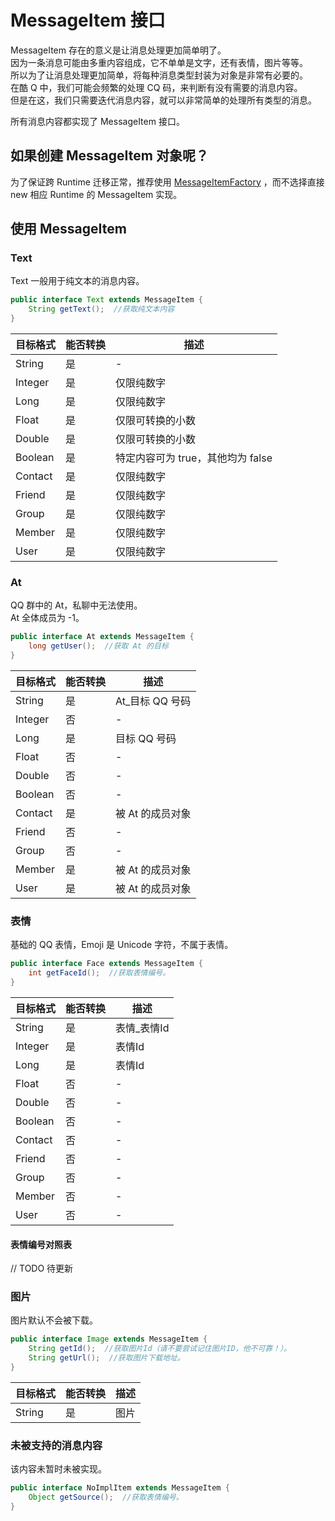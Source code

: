 # MessageItem 接口
MessageItem 存在的意义是让消息处理更加简单明了。  
因为一条消息可能由多重内容组成，它不单单是文字，还有表情，图片等等。  
所以为了让消息处理更加简单，将每种消息类型封装为对象是非常有必要的。  
在酷 Q 中，我们可能会频繁的处理 CQ 码，来判断有没有需要的消息内容。  
但是在这，我们只需要迭代消息内容，就可以非常简单的处理所有类型的消息。  

所有消息内容都实现了 MessageItem 接口。

## 如果创建 MessageItem 对象呢？
为了保证跨 Runtime 迁移正常，推荐使用 [MessageItemFactory](base/message/MessageItemFactory.md) ，而不选择直接 new 相应 Runtime 的 MessageItem 实现。

## 使用 MessageItem
### Text
Text 一般用于纯文本的消息内容。
```java
public interface Text extends MessageItem {
    String getText();  //获取纯文本内容
}
```
目标格式 | 能否转换 | 描述
--- | --- | ---
String | 是 | -
Integer | 是 | 仅限纯数字
Long | 是 | 仅限纯数字
Float | 是 | 仅限可转换的小数
Double | 是 | 仅限可转换的小数
Boolean | 是 | 特定内容可为 true，其他均为 false
Contact | 是 | 仅限纯数字
Friend | 是 | 仅限纯数字
Group | 是 | 仅限纯数字
Member | 是 | 仅限纯数字
User | 是 | 仅限纯数字

### At
QQ 群中的 At，私聊中无法使用。  
At 全体成员为 -1。
```java
public interface At extends MessageItem {
    long getUser();  //获取 At 的目标
}
```
目标格式 | 能否转换 | 描述
--- | --- | ---
String | 是 | At_目标 QQ 号码
Integer | 否 | -
Long | 是 | 目标 QQ 号码
Float | 否 | -
Double | 否 | -
Boolean | 否 | -
Contact | 是 | 被 At 的成员对象
Friend | 否 | -
Group | 否 | -
Member | 是 | 被 At 的成员对象
User | 是 | 被 At 的成员对象

### 表情
基础的 QQ 表情，Emoji 是 Unicode 字符，不属于表情。
```java
public interface Face extends MessageItem {
    int getFaceId();  //获取表情编号。
}
```
目标格式 | 能否转换 | 描述
--- | --- | ---
String | 是 | 表情_表情Id
Integer | 是 | 表情Id
Long | 是 | 表情Id
Float | 否 | -
Double | 否 | -
Boolean | 否 | -
Contact | 否 | -
Friend | 否 | -
Group | 否 | -
Member | 否 | -
User | 否 | -

#### 表情编号对照表
// TODO 待更新

### 图片
图片默认不会被下载。
```java
public interface Image extends MessageItem {
    String getId();  //获取图片Id（请不要尝试记住图片ID，他不可靠！）。
    String getUrl();  //获取图片下载地址。
}
```
目标格式 | 能否转换 | 描述
--- | --- | ---
String | 是 | 图片

### 未被支持的消息内容
该内容未暂时未被实现。
```java
public interface NoImplItem extends MessageItem {
    Object getSource();  //获取表情编号。
}
```